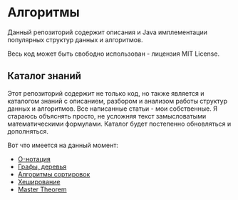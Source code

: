 # Алгоритмы

Данный репозиторий содержит описания и Java имплементации популярных структур данных и алгоритмов.

Весь код может быть свободно использован - лицензия MIT License.

## Каталог знаний

Этот репозиторий содержит не только код, но также является и каталогом знаний с описанием, разбором и анализом работы
структур данных и алгоритмов. Все написанные статьи - мои собственные. Я стараюсь объяснять просто, не усложняя текст
замысловатыми математическими формулами. Каталог будет постепенно обновляться и дополняться.

Вот что имеется на данный момент:

- [O-нотация](doc/O-notation.MD)
- [Графы, деревья](doc/Graphs&Trees.MD)
- [Алгоритмы сортировок](doc/Sort.MD)
- [Хеширование](doc/Hashing.MD)
- [Master Theorem](doc/MasterTheorem.MD)